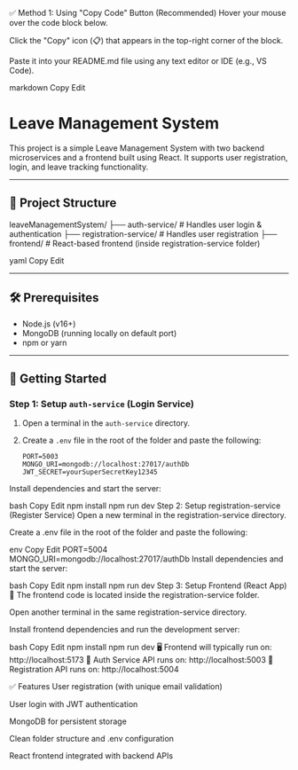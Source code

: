 ✅ Method 1: Using "Copy Code" Button (Recommended)
Hover your mouse over the code block below.

Click the "Copy" icon (📋) that appears in the top-right corner of the block.

Paste it into your README.md file using any text editor or IDE (e.g., VS Code).

markdown
Copy
Edit
# Leave Management System

This project is a simple Leave Management System with two backend microservices and a frontend built using React. It supports user registration, login, and leave tracking functionality.

---

## 📁 Project Structure

leaveManagementSystem/
├── auth-service/ # Handles user login & authentication
├── registration-service/ # Handles user registration
├── frontend/ # React-based frontend (inside registration-service folder)

yaml
Copy
Edit

---

## 🛠️ Prerequisites

- Node.js (v16+)
- MongoDB (running locally on default port)
- npm or yarn

---

## 🚀 Getting Started

### Step 1: Setup `auth-service` (Login Service)

1. Open a terminal in the `auth-service` directory.
2. Create a `.env` file in the root of the folder and paste the following:

   ```env
   PORT=5003
   MONGO_URI=mongodb://localhost:27017/authDb
   JWT_SECRET=yourSuperSecretKey12345
Install dependencies and start the server:

bash
Copy
Edit
npm install
npm run dev
Step 2: Setup registration-service (Register Service)
Open a new terminal in the registration-service directory.

Create a .env file in the root of the folder and paste the following:

env
Copy
Edit
PORT=5004
MONGO_URI=mongodb://localhost:27017/authDb
Install dependencies and start the server:

bash
Copy
Edit
npm install
npm run dev
Step 3: Setup Frontend (React App)
📍 The frontend code is located inside the registration-service folder.

Open another terminal in the same registration-service directory.

Install frontend dependencies and run the development server:

bash
Copy
Edit
npm install
npm run dev
🖥️ Frontend will typically run on: http://localhost:5173
🔐 Auth Service API runs on: http://localhost:5003
📝 Registration API runs on: http://localhost:5004

✅ Features
User registration (with unique email validation)

User login with JWT authentication

MongoDB for persistent storage

Clean folder structure and .env configuration

React frontend integrated with backend APIs

